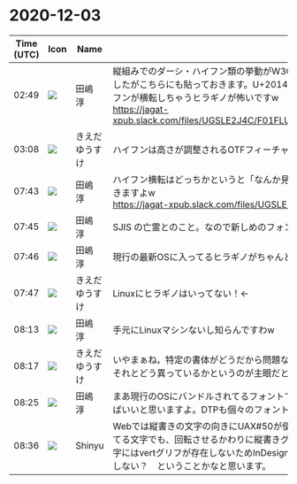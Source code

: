 # 2020-12-03

|Time (UTC)|Icon|Name|Message|
|---|---|---|---|
|02:49|![](https://secure.gravatar.com/avatar/698cc14290c3976fdd9f0a23494b87c1.jpg?s=72&d=https%3A%2F%2Fa.slack-edge.com%2Fdf10d%2Fimg%2Favatars%2Fava_0018-72.png)|田嶋　淳|縦組みでのダーシ・ハイフン類の挙動がW3C JLREQ TFで話題になりましたのでちょっとテストしてみました。あちらのMLにも流しましたがこちらにも貼っておきます。U+2014とかだとDNPやタイプバンクのフォントは中央に来るように設定を弄ってますね。あとハイフンが横転しちゃうヒラギノが怖いですw<br>https://jagat-xpub.slack.com/files/UGSLE2J4C/F01FLUJ6WA3/______________________________________________________________________________.pdf|
|03:08|![](https://avatars.slack-edge.com/2019-03-11/571585797168_09840ca518e784c46d3a_72.png)|きえだゆうすけ|ハイフンは高さが調整されるOTFフィーチャーのアレはなにか効果だしますか？|
|07:43|![](https://secure.gravatar.com/avatar/698cc14290c3976fdd9f0a23494b87c1.jpg?s=72&d=https%3A%2F%2Fa.slack-edge.com%2Fdf10d%2Fimg%2Favatars%2Fava_0018-72.png)|田嶋　淳|ハイフン横転はどっちかというと「なんか見つけちゃったよ」だったのだけどみんなそっちにばかり食いつきますねw もう一枚貼っておきますよw<br>https://jagat-xpub.slack.com/files/UGSLE2J4C/F01FZ0MDUP7/____________________________2020-12-03_14.07.11.png|
|07:45|![](https://secure.gravatar.com/avatar/698cc14290c3976fdd9f0a23494b87c1.jpg?s=72&d=https%3A%2F%2Fa.slack-edge.com%2Fdf10d%2Fimg%2Favatars%2Fava_0018-72.png)|田嶋　淳|SJIS の亡霊とのこと。なので新しめのフォントだと直っている可能性が高いけど細かくは見てません。|
|07:46|![](https://secure.gravatar.com/avatar/698cc14290c3976fdd9f0a23494b87c1.jpg?s=72&d=https%3A%2F%2Fa.slack-edge.com%2Fdf10d%2Fimg%2Favatars%2Fava_0018-72.png)|田嶋　淳|現行の最新OSに入ってるヒラギノがちゃんと横転してれば問題はないんじゃないかなあ。ブラウザが表示に使うのってそれだろうし。|
|07:47|![](https://avatars.slack-edge.com/2019-03-11/571585797168_09840ca518e784c46d3a_72.png)|きえだゆうすけ|Linuxにヒラギノはいってない！←|
|08:13|![](https://secure.gravatar.com/avatar/698cc14290c3976fdd9f0a23494b87c1.jpg?s=72&d=https%3A%2F%2Fa.slack-edge.com%2Fdf10d%2Fimg%2Favatars%2Fava_0018-72.png)|田嶋　淳|手元にLinuxマシンないし知らんですわw|
|08:17|![](https://avatars.slack-edge.com/2019-03-11/571585797168_09840ca518e784c46d3a_72.png)|きえだゆうすけ|いやまぁね，特定の書体がどうだから問題ないというのは，はっきりいってしまえばほとんど意味がなくて，使いやすい挙動があって，それとどう異っているかというのが主眼だと思ったので．|
|08:25|![](https://secure.gravatar.com/avatar/698cc14290c3976fdd9f0a23494b87c1.jpg?s=72&d=https%3A%2F%2Fa.slack-edge.com%2Fdf10d%2Fimg%2Favatars%2Fava_0018-72.png)|田嶋　淳|まあ現行のOSにバンドルされてるフォントでUnicodeの規定値から外れた表示がされるようだと確かに問題なので。そこだけ確認できればいいと思いますよ。DTPも個々のフォントのデフォルトの表示がどうだろうが指定して直せるのだからいいわけだし。|
|08:36|![](https://avatars.slack-edge.com/2019-04-17/604316276593_b98417506de391d2c423_72.jpg)|Shinyu|Webでは縦書きの文字の向きにUAX#50が使われるけどInDesignはそうではなくて、UAX#50ではvo=Rによって回転させることになってる文字でも、回転させるかわりに縦書きグリフ(vert)で表示することになる。UAX#50対応のフォント（源ノ明朝など）ではvo=Rの文字にはvertグリフが存在しないためInDesignでこの問題が起きる。ヒラギノはUAX#50対応フォントではないけどハイフンにvertが存在しない？　ということかなと思います。|
